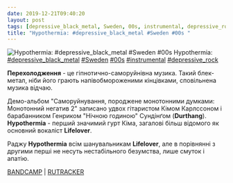 ```yaml
---
date: 2019-12-21T09:40:20
layout: post
tags: [depressive_black_metal, Sweden, 00s, instrumental, depressive_rock]
title: "Hypothermia: #depressive_black_metal #Sweden #00s "
---
```

![Hypothermia: #depressive_black_metal #Sweden #00s ](https://res.cloudinary.com/vast-space-unexplored/image/upload/photos/photo_826_21-12-2019_09-40-20.jpg)
Hypothermia: [#depressive_black_metal](/tags/#depressive_black_metal) [#Sweden](/tags/#Sweden) [#00s](/tags/#00s) [#instrumental](/tags/#instrumental) [#depressive_rock](/tags/#depressive_rock)

**Перехолодження** - це гіпнотично-саморуйнівна музика. Такий блек-метал, ніби його грають напівобмороженими кінцівками, сповільнена музика відчаю.

Демо-альбом &quot;Саморуйнування, породжене монотонними думками: Монотонний негатив 2&quot; записано удвох гітаристом Кімом Карлссоном і барабанником Генриком &quot;Нічною годиною&quot; Сундінґом (**Durthang**). **Hypothermia** - перший значимий гурт Кіма, загалові більш відомого як основний вокаліст **Lifelover**.

Раджу **Hypothermia** всім шанувальникам **Lifelover**, але в порівнянні з другими перші не несуть нестабільного безумства, лише смуток і апатію.

[BANDCAMP](https://vemodsorkestern.bandcamp.com/album/sj-lvdestruktivitet-f-dd-av-monotona-tankeg-ngar-ii-monoton-negativitet) \| [RUTRACKER](https://rutracker.org/forum/viewtopic.php?t=3255066)